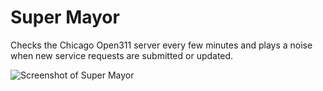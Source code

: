 Super Mayor
==============

Checks the Chicago Open311 server every few minutes and plays a noise when new service requests are submitted or updated.

![Screenshot of Super Mayor](https://raw.github.com/bensheldon/super-mayor/master/screenshot.png)

